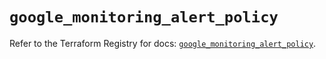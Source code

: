 # `google_monitoring_alert_policy`

Refer to the Terraform Registry for docs: [`google_monitoring_alert_policy`](https://registry.terraform.io/providers/hashicorp/google-beta/5.11.0/docs/resources/google_monitoring_alert_policy).
